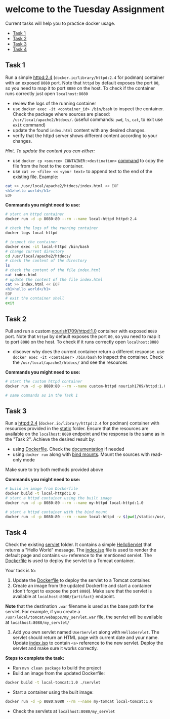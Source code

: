 # welcome to the Tuesday Assignment

Current tasks will help you to practice docker usage.

- [Task 1](#task-1)
- [Task 2](#task-2)
- [Task 3](#task-3)
- [Task 4](#task-4)

## Task 1

Run a simple [httpd:2.4](https://hub.docker.com/_/httpd) (`docker.io/library/httpd:2.4` for podman) container with an
exposed `8080` port. Note that `httpd` by default exposes the port `80`, so you need to map it to port `8080` on the
host. To check if the container runs correctly just open `localhost:8080`

- review the logs of the running container
- use `docker exec -it <container_id> /bin/bash` to inspect the container. Check the package where sources are placed:
  `/usr/local/apache2/htdocs/`. (useful commands: `pwd`, `ls`, `cat`, to exit use `exit` command)
- update the found `index.html` content with any desired changes.
- verify that the httpd server shows different content according to your changes.

_Hint. To update the content you can either:_

- use `docker cp <source> CONTAINER:<destination>` [command](https://docs.docker.com/reference/cli/docker/container/cp/)
  to copy the file from the host to the container.
- use `cat >> <file> << <your text>` to append text to the end of the existing file. Example:

```bash
cat >> /usr/local/apache2/htdocs/index.html << EOF
<h1>hello world</h1>
EOF
```

**Commands you might need to use:**

```bash
# start an httpd container
docker run -d -p 8080:80 --rm --name local-httpd httpd:2.4

# check the logs of the running container
docker logs local-httpd

# inspect the container
docker exec -it local-httpd /bin/bash
# change current directory
cd /usr/local/apache2/htdocs/
# check the content of the directory
ls
# check the content of the file index.html
cat index.html
# update the content of the file index.html
cat >> index.html << EOF
<h1>hello world</h1>
EOF
# exit the container shell
exit
```

## Task 2

Pull and run a custom [nourish1709/httpd:1.0](https://hub.docker.com/repository/docker/nourish1709/httpd/general)
container with exposed `8080` port. Note that `httpd` by default exposes the port `80`, so you need to map it to port
`8080` on the host. To check if it runs correctly open `localhost:8080`

- discover why does the current container return a different response. use `docker exec -it <container> /bin/bash` to
  inspect the container. Check the `/usr/local/apache2/htdocs/` and see the resources

**Commands you might need to use:**

```bash
# start the custom httpd container
docker run -d -p 8080:80 --rm --name custom-httpd nourish1709/httpd:1.0

# same commands as in the Task 1
```

## Task 3

Run a [httpd:2.4](https://hub.docker.com/_/httpd) (`docker.io/library/httpd:2.4` for podman) container with resources
provided in the [static](./static) folder. Ensure that the resources are available on the `localhost:8080` endpoint and
the response is the same as in the "Task 2". Achieve the desired result by:

- using [Dockerfile](./Dockerfile). Check the [documentation](https://docs.docker.com/reference/dockerfile/) if needed
- using `docker run` along with [bind mounts](https://docs.docker.com/engine/storage/bind-mounts/#options-for---volume).
  Mount the sources with read-only mode

Make sure to try both methods provided above

**Commands you might need to use:**

```bash
# build an image from Dockerfile
docker build -t local-httpd:1.0 .
# start a httpd container using the built image
docker run -d -p 8080:80 --rm --name my-httpd local-httpd:1.0

# start a httpd container with the bind mount
docker run -d -p 8080:80 --rm --name local-httpd -v $(pwd)/static:/usr/local/apache2/htdocs/:ro httpd:2.4
```

## Task 4

Check the existing [servlet](./servlet) folder. It contains a
simple [HelloServlet](./servlet/src/main/java/com/nourish1709/learning/servlet/HelloServlet.java) that returns a "Hello
World" message. The [index.jsp](./servlet/src/main/webapp/index.jsp) file is used to render the default page and
contains `<a>` reference to the mentioned servlet. The [Dockerfile](./servlet/Dockerfile) is used to deploy the servlet
to a Tomcat container.

Your task is to:

1. Update the [Dockerfile](./servlet/Dockerfile) to deploy the servlet to a Tomcat container.
2. Create an image from the updated Dockerfile and start a container (don't forget to expose the port `8080`). Make sure
   that the servlet is available at `localhost:8080/{artifact}` endpoint.

__Note__ that the destination `.war` filename is used as the base path for the servlet. For example, if you create
a `/usr/local/tomcat/webapps/my_servlet.war` file, the servlet will be available at `localhost:8080/my_servlet/`

3. Add you own servlet named `UserServlet` along with `HelloServlet`. The servlet should return an HTML page with
   current date and your name. Update [index.jsp](./servlet/src/main/webapp/index.jsp) to contain `<a>` reference to the
   new servlet. Deploy the servlet and make sure it works correctly.

**Steps to complete the task:**

- Run `mvn clean package` to build the project
- Build an image from the updated Dockerfile:

```bash
docker build -t local-tomcat:1.0 ./servlet
```

- Start a container using the built image:

```bash
docker run -d -p 8080:8080 --rm --name my-tomcat local-tomcat:1.0
```

- Check the servlets at `localhost:8080/my_servlet`
